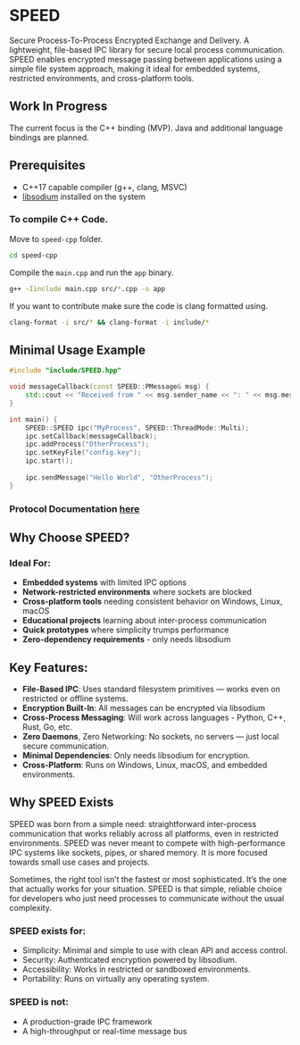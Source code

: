 # SPEED
Secure Process-To-Process Encrypted Exchange and Delivery.
A lightweight, file-based IPC library for secure local process communication. SPEED enables encrypted message passing between applications using a simple file system approach, making it ideal for embedded systems, restricted environments, and cross-platform tools.

## Work In Progress
The current focus is the C++ binding (MVP). Java and additional language bindings are planned.


## Prerequisites
- C++17 capable compiler (g++, clang, MSVC)
- [libsodium](https://libsodium.gitbook.io/doc/) installed on the system

### To compile C++ Code.
Move to ``speed-cpp`` folder.
```sh
cd speed-cpp
```
Compile the ``main.cpp`` and run the ``app`` binary.
```sh
g++ -Iinclude main.cpp src/*.cpp -o app
```
If you want to contribute make sure the code is clang formatted using.
```sh
clang-format -i src/* && clang-format -i include/*
```

## Minimal Usage Example
```cpp
#include "include/SPEED.hpp"

void messageCallback(const SPEED::PMessage& msg) {
    std::cout << "Received from " << msg.sender_name << ": " << msg.message << std::endl;
}

int main() {
    SPEED::SPEED ipc("MyProcess", SPEED::ThreadMode::Multi);
    ipc.setCallback(messageCallback);
    ipc.addProcess("OtherProcess");
    ipc.setKeyFile("config.key");
    ipc.start();
    
    ipc.sendMessage("Hello World", "OtherProcess");
}
```


### Protocol Documentation [here](docs/SPEED_Protocol_doc.md)

## Why Choose SPEED?
### Ideal For:
- **Embedded systems** with limited IPC options
- **Network-restricted environments** where sockets are blocked
- **Cross-platform tools** needing consistent behavior on Windows, Linux, macOS
- **Educational projects** learning about inter-process communication
- **Quick prototypes** where simplicity trumps performance
- **Zero-dependency requirements** - only needs libsodium

## Key Features:
- **File-Based IPC**: Uses standard filesystem primitives — works even on restricted or offline systems.
- **Encryption Built-In**: All messages can be encrypted via libsodium
- **Cross-Process Messaging**: Will work across languages - Python, C++, Rust, Go, etc.
- **Zero Daemons**, Zero Networking: No sockets, no servers — just local secure communication.
- **Minimal Dependencies**: Only needs libsodium for encryption.
- **Cross-Platform**: Runs on Windows, Linux, macOS, and embedded environments.
## Why SPEED Exists

SPEED was born from a simple need: straightforward inter-process communication that works reliably across all platforms, even in restricted environments.
SPEED was never meant to compete with high-performance IPC systems like sockets, pipes, or shared memory. It is more focused towards small use cases and projects.

Sometimes, the right tool isn’t the fastest or most sophisticated. It’s the one that actually works for your situation. SPEED is that simple, reliable choice for developers who just need processes to communicate without the usual complexity.
### SPEED exists for:
- Simplicity: Minimal and simple to use with clean API and access control.
- Security: Authenticated encryption powered by libsodium.
- Accessibility: Works in restricted or sandboxed environments.
- Portability: Runs on virtually any operating system.
### SPEED is not:
- A production-grade IPC framework
- A high-throughput or real-time message bus

